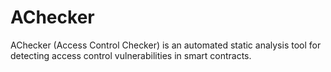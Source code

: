 # AChecker
AChecker (Access Control Checker) is an automated static analysis tool for detecting access control vulnerabilities in smart contracts.
